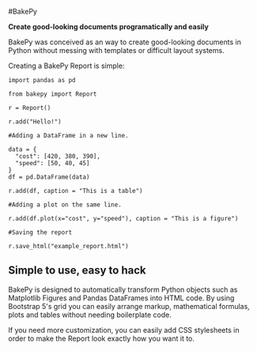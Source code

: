 #BakePy

**Create good-looking documents programatically and easily**

BakePy was conceived as an way to create good-looking documents in Python without messing with templates or difficult layout systems.

Creating a BakePy Report is simple:

```
import pandas as pd 

from bakepy import Report

r = Report()

r.add("Hello!")

#Adding a DataFrame in a new line.

data = {
  "cost": [420, 380, 390],
  "speed": [50, 40, 45]
}
df = pd.DataFrame(data)

r.add(df, caption = "This is a table")

#Adding a plot on the same line.

r.add(df.plot(x="cost", y="speed"), caption = "This is a figure")

#Saving the report

r.save_html("example_report.html")
```

## Simple to use, easy to hack

BakePy is designed to automatically transform Python objects such as Matplotlib Figures and Pandas DataFrames into HTML code. By using Bootstrap 5's grid you can easily arrange markup, mathematical formulas, plots and tables without needing boilerplate code.

If you need more customization, you can easily add CSS stylesheets in order to make the Report look exactly how you want it to.
